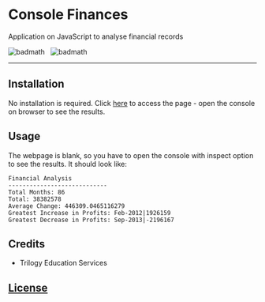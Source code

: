 # Console Finances
Application on JavaScript to analyse financial records

![badmath](https://img.shields.io/badge/JavaScript-95%25-%23efd81d)&nbsp;&nbsp;&nbsp;![badmath](https://img.shields.io/badge/HTML-5%25-%23e34c26)

---
## Installation

No installation is required.
Click [here](https://lorettarehm.github.io/Console-Finances/) to access the page - open the console on browser to see the results.

## Usage 
The webpage is blank, so you have to open the console with inspect option to see the results.
It should look like:

    Financial Analysis
    ----------------------------
    Total Months: 86
    Total: 38382578
    Average Change: 446309.0465116279
    Greatest Increase in Profits: Feb-2012|1926159
    Greatest Decrease in Profits: Sep-2013|-2196167

## Credits
* Trilogy Education Services

## [License](./LICENSE)
